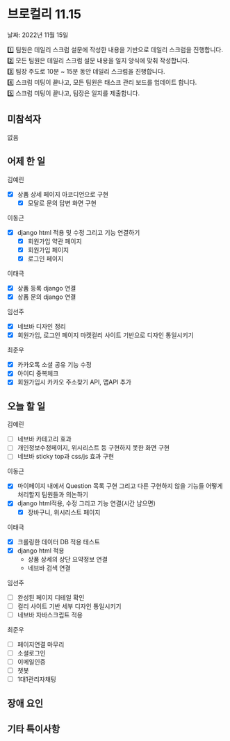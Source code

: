 # 브로컬리 11.15

날짜: 2022년 11월 15일

<aside>
1️⃣ 팀원은 데일리 스크럼 설문에 작성한 내용을 기반으로 데일리 스크럼을 진행합니다.
<br>
2️⃣ 모든 팀원은 데일리 스크럼 설문 내용을 일지 양식에 맞춰 작성합니다. 
<br>
3️⃣ 팀장 주도로 10분 ~ 15분 동안 데일리 스크럼을 진행합니다.
<br>
4️⃣ 스크럼 미팅이 끝나고, 모든 팀원은 태스크 관리 보드를 업데이트 합니다.
<br>
5️⃣ 스크럼 미팅이 끝나고, 팀장은 일지를 제출합니다.
</aside>




## 미참석자

없음

## 어제 한 일

김예린

- [x]  상품 상세 페이지 아코디언으로 구현
    - [x]  모달로 문의 답변 화면 구현

이동근

- [x]  django html 적용 및 수정 그리고 기능 연결하기
    - [x]  회원가입 약관 페이지
    - [x]  회원가입 페이지
    - [x]  로그인 페이지

이태극

- [x]  상품 등록 django 연결
- [x]  상품 문의 django 연결

임선주

- [x]  네브바 디자인 정리
- [x]  회원가입, 로그인 페이지 마켓컬리 사이트 기반으로 디자인 통일시키기

최준우

- [x]  카카오톡 소셜 공유 기능 수정
- [x]  아이디 중복체크
- [x]  회원가입시 카카오 주소찾기 API, 맵API 추가

## 오늘 할 일

김예린

- [ ]  네브바 카테고리 효과
- [ ]  개인정보수정페이지, 위시리스트 등 구현하지 못한 화면 구현
- [ ]  네브바 sticky top과 css/js 효과 구현

이동근

- [x]  마이페이지 내에서 Question 목록 구현 그리고 다른 구현하지 않을 기능들 어떻게 처리할지
팀원들과 의논하기
- [x]  django html적용, 수정 그리고 기능 연결(시간 남으면)
    - [x]  장바구니, 위시리스트 페이지

이태극

- [x]  크롤링한 데이터 DB 적용 테스트
- [x]  django html 적용
    - 상품 상세의 상단 요약정보 연결
    - 네브바 검색 연결

임선주

- [ ]  완성된 페이지 디테일 확인
- [ ]  컬리 사이트 기반 세부 디자인 통일시키기
- [ ]  네브바 자바스크립트 적용

최준우

- [ ]  페이지연결 마무리
- [ ]  소셜로그인
- [ ]  이메일인증
- [ ]  챗봇
- [ ]  1대1관리자채팅

## 장애 요인

## 기타 특이사항